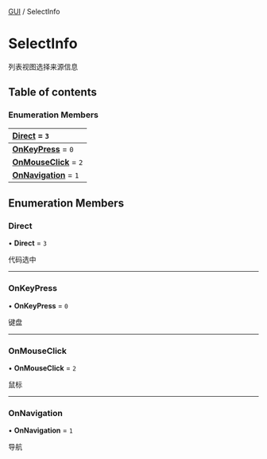 [GUI](../groups/GUI.GUI.md) / SelectInfo

# SelectInfo <Badge type="tip" text="Enumeration" /> <Score text="SelectInfo" />

列表视图选择来源信息

## Table of contents

### Enumeration Members <Score text="Enumeration" /> 
| **[Direct](mw.SelectInfo.md#direct)** = ``3``  |
| :----- |
| **[OnKeyPress](mw.SelectInfo.md#onkeypress)** = ``0`` |
| **[OnMouseClick](mw.SelectInfo.md#onmouseclick)** = ``2`` |
| **[OnNavigation](mw.SelectInfo.md#onnavigation)** = ``1`` |

## Enumeration Members

### Direct <Score text="Direct" /> 

• **Direct** = ``3``

代码选中

___

### OnKeyPress <Score text="OnKeyPress" /> 

• **OnKeyPress** = ``0``

键盘

___

### OnMouseClick <Score text="OnMouseClick" /> 

• **OnMouseClick** = ``2``

鼠标

___

### OnNavigation <Score text="OnNavigation" /> 

• **OnNavigation** = ``1``

导航
